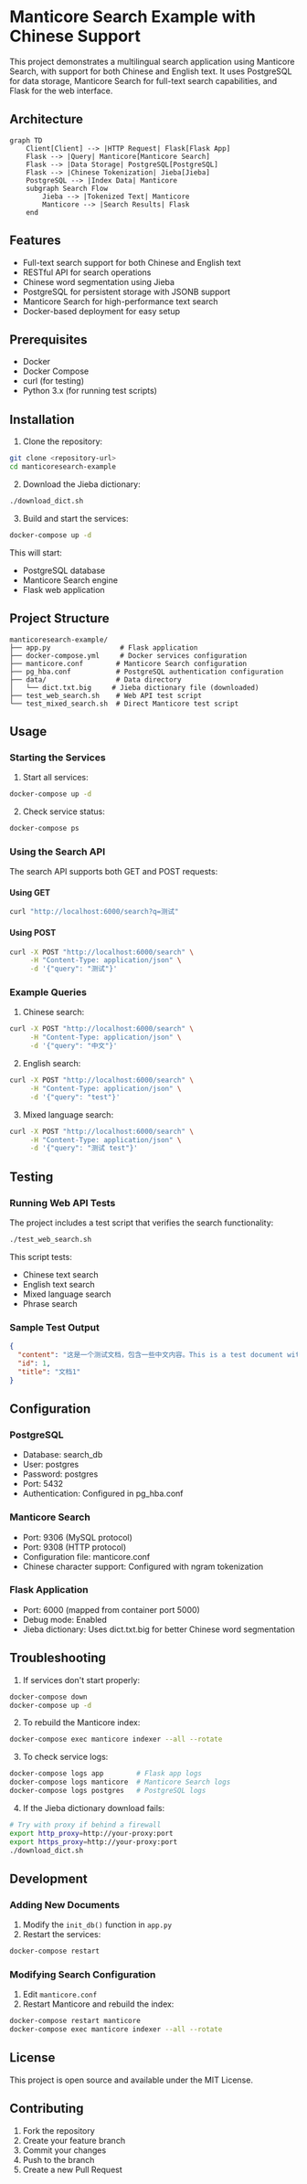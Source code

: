 # Manticore Search Example with Chinese Support

This project demonstrates a multilingual search application using Manticore Search, with support for both Chinese and English text. It uses PostgreSQL for data storage, Manticore Search for full-text search capabilities, and Flask for the web interface.

## Architecture

```mermaid
graph TD
    Client[Client] --> |HTTP Request| Flask[Flask App]
    Flask --> |Query| Manticore[Manticore Search]
    Flask --> |Data Storage| PostgreSQL[PostgreSQL]
    Flask --> |Chinese Tokenization| Jieba[Jieba]
    PostgreSQL --> |Index Data| Manticore
    subgraph Search Flow
        Jieba --> |Tokenized Text| Manticore
        Manticore --> |Search Results| Flask
    end
```

## Features

- Full-text search support for both Chinese and English text
- RESTful API for search operations
- Chinese word segmentation using Jieba
- PostgreSQL for persistent storage with JSONB support
- Manticore Search for high-performance text search
- Docker-based deployment for easy setup

## Prerequisites

- Docker
- Docker Compose
- curl (for testing)
- Python 3.x (for running test scripts)

## Installation

1. Clone the repository:
```bash
git clone <repository-url>
cd manticoresearch-example
```

2. Download the Jieba dictionary:
```bash
./download_dict.sh
```

3. Build and start the services:
```bash
docker-compose up -d
```

This will start:
- PostgreSQL database
- Manticore Search engine
- Flask web application

## Project Structure

```
manticoresearch-example/
├── app.py                 # Flask application
├── docker-compose.yml     # Docker services configuration
├── manticore.conf        # Manticore Search configuration
├── pg_hba.conf           # PostgreSQL authentication configuration
├── data/                 # Data directory
│   └── dict.txt.big     # Jieba dictionary file (downloaded)
├── test_web_search.sh    # Web API test script
└── test_mixed_search.sh  # Direct Manticore test script
```

## Usage

### Starting the Services

1. Start all services:
```bash
docker-compose up -d
```

2. Check service status:
```bash
docker-compose ps
```

### Using the Search API

The search API supports both GET and POST requests:

#### Using GET
```bash
curl "http://localhost:6000/search?q=测试"
```

#### Using POST
```bash
curl -X POST "http://localhost:6000/search" \
     -H "Content-Type: application/json" \
     -d '{"query": "测试"}'
```

### Example Queries

1. Chinese search:
```bash
curl -X POST "http://localhost:6000/search" \
     -H "Content-Type: application/json" \
     -d '{"query": "中文"}'
```

2. English search:
```bash
curl -X POST "http://localhost:6000/search" \
     -H "Content-Type: application/json" \
     -d '{"query": "test"}'
```

3. Mixed language search:
```bash
curl -X POST "http://localhost:6000/search" \
     -H "Content-Type: application/json" \
     -d '{"query": "测试 test"}'
```

## Testing

### Running Web API Tests

The project includes a test script that verifies the search functionality:

```bash
./test_web_search.sh
```

This script tests:
- Chinese text search
- English text search
- Mixed language search
- Phrase search

### Sample Test Output

```json
{
  "content": "这是一个测试文档，包含一些中文内容。This is a test document with some Chinese content.",
  "id": 1,
  "title": "文档1"
}
```

## Configuration

### PostgreSQL

- Database: search_db
- User: postgres
- Password: postgres
- Port: 5432
- Authentication: Configured in pg_hba.conf

### Manticore Search

- Port: 9306 (MySQL protocol)
- Port: 9308 (HTTP protocol)
- Configuration file: manticore.conf
- Chinese character support: Configured with ngram tokenization

### Flask Application

- Port: 6000 (mapped from container port 5000)
- Debug mode: Enabled
- Jieba dictionary: Uses dict.txt.big for better Chinese word segmentation

## Troubleshooting

1. If services don't start properly:
```bash
docker-compose down
docker-compose up -d
```

2. To rebuild the Manticore index:
```bash
docker-compose exec manticore indexer --all --rotate
```

3. To check service logs:
```bash
docker-compose logs app        # Flask app logs
docker-compose logs manticore  # Manticore Search logs
docker-compose logs postgres   # PostgreSQL logs
```

4. If the Jieba dictionary download fails:
```bash
# Try with proxy if behind a firewall
export http_proxy=http://your-proxy:port
export https_proxy=http://your-proxy:port
./download_dict.sh
```

## Development

### Adding New Documents

1. Modify the `init_db()` function in `app.py`
2. Restart the services:
```bash
docker-compose restart
```

### Modifying Search Configuration

1. Edit `manticore.conf`
2. Restart Manticore and rebuild the index:
```bash
docker-compose restart manticore
docker-compose exec manticore indexer --all --rotate
```

## License

This project is open source and available under the MIT License.

## Contributing

1. Fork the repository
2. Create your feature branch
3. Commit your changes
4. Push to the branch
5. Create a new Pull Request 